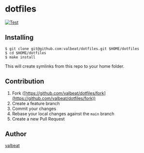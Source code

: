 # dotfiles

[![Test](https://github.com/valbeat/dotfiles-testing/actions/workflows/test.yml/badge.svg)](https://github.com/valbeat/dotfiles-testing/actions/workflows/test.yml)

## Installing

```shell
$ git clone git@github.com:valbeat/dotfiles.git $HOME/dotfiles
$ cd $HOME/dotfiles
$ make install
```
This will create symlinks from this repo to your home folder.

## Contribution

1. Fork ([https://github.com/valbeat/dotfiles/fork](https://github.com/valbeat/dotfiles/fork))
1. Create a feature branch
1. Commit your changes
1. Rebase your local changes against the `main` branch
1. Create a new Pull Request

## Author

[valbeat](https://github.com/valbeat)
